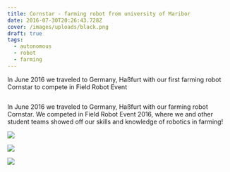 ```yaml
---
title: Cornstar - farming robot from university of Maribor
date: 2016-07-30T20:26:43.728Z
cover: /images/uploads/black.png
draft: true
tags:
  - autonomous
  - robot
  - farming
---
```

In June 2016 we traveled to Germany, Haßfurt with our first farming robot Cornstar to compete in Field Robot Event

![]()

In June 2016 we traveled to Germany, Haßfurt with our farming robot Cornstar. We competed in Field Robot Event 2016, where we and other student teams showed off our skills and knowledge of robotics in farming!

![](/images/uploads/12794719_1061649923858100_2061513606049103238_o.jpg)

![](/images/uploads/13443142_10209303202922197_3340488115710496893_o.jpg)

![](/images/uploads/13442623_10209304529675365_9223145571278108073_o.jpg)